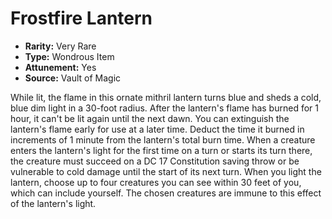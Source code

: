 # Frostfire Lantern

- **Rarity:** Very Rare
- **Type:** Wondrous Item
- **Attunement:** Yes
- **Source:** Vault of Magic

While lit, the flame in this ornate mithril lantern turns blue and sheds a cold, blue dim light in a 30-foot radius. After the lantern's flame has burned for 1 hour, it can't be lit again until the next dawn. You can extinguish the lantern's flame early for use at a later time. Deduct the time it burned in increments of 1 minute from the lantern's total burn time. When a creature enters the lantern's light for the first time on a turn or starts its turn there, the creature must succeed on a DC 17 Constitution saving throw or be vulnerable to cold damage until the start of its next turn. When you light the lantern, choose up to four creatures you can see within 30 feet of you, which can include yourself. The chosen creatures are immune to this effect of the lantern's light.

